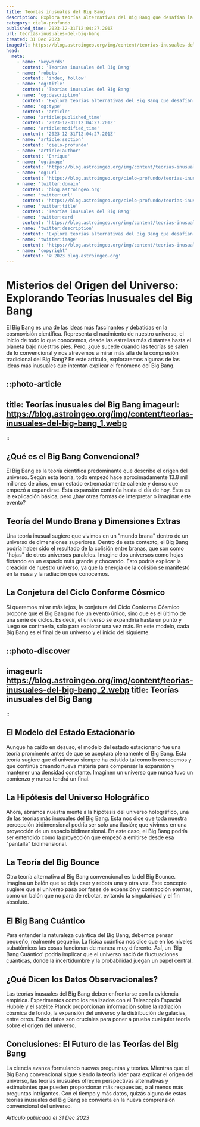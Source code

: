 ```yaml
---
title: Teorías inusuales del Big Bang
description: Explora teorías alternativas del Big Bang que desafían la cosmología convencional y amplían nuestra comprensión del universo.
category: cielo-profundo
published_time: 2023-12-31T12:04:27.201Z
url: teorias-inusuales-del-big-bang
created: 31 Dec 2023
imageUrl: https://blog.astroingeo.org/img/content/teorias-inusuales-del-big-bang_1.webp
head:
  meta:
    - name: 'keywords'
      content: 'Teorías inusuales del Big Bang'
    - name: 'robots'
      content: 'index, follow'
    - name: 'og:title'
      content: 'Teorías inusuales del Big Bang'
    - name: 'og:description'
      content: 'Explora teorías alternativas del Big Bang que desafían la cosmología convencional y amplían nuestra comprensión del universo.'
    - name: 'og:type'
      content: 'article'
    - name: 'article:published_time'
      content: '2023-12-31T12:04:27.201Z'
    - name: 'article:modified_time'
      content: '2023-12-31T12:04:27.201Z'
    - name: 'article:section'
      content: 'cielo-profundo'
    - name: 'article:author'
      content: 'Enrique'
    - name: 'og:image'
      content: 'https://blog.astroingeo.org/img/content/teorias-inusuales-del-big-bang_1.webp'
    - name: 'og:url'
      content: 'https://blog.astroingeo.org/cielo-profundo/teorias-inusuales-del-big-bang'
    - name: 'twitter:domain'
      content: 'blog.astroingeo.org'
    - name: 'twitter:url'
      content: 'https://blog.astroingeo.org/cielo-profundo/teorias-inusuales-del-big-bang'
    - name: 'twitter:title'
      content: 'Teorías inusuales del Big Bang'
    - name: 'twitter:card'
      content: 'https://blog.astroingeo.org/img/content/teorias-inusuales-del-big-bang_1.webp'
    - name: 'twitter:description'
      content: 'Explora teorías alternativas del Big Bang que desafían la cosmología convencional y amplían nuestra comprensión del universo.'
    - name: 'twitter:image'
      content: 'https://blog.astroingeo.org/img/content/teorias-inusuales-del-big-bang_1.webp'
    - name: 'copyright'
      content: '© 2023 blog.astroingeo.org'
---
```

# Misterios del Origen del Universo: Explorando Teorías Inusuales del Big Bang

El Big Bang es una de las ideas más fascinantes y debatidas en la cosmovisión científica. Representa el nacimiento de nuestro universo, el inicio de todo lo que conocemos, desde las estrellas más distantes hasta el planeta bajo nuestros pies. Pero, ¿qué sucede cuando las teorías se salen de lo convencional y nos atrevemos a mirar más allá de la compresión tradicional del Big Bang? En este artículo, exploraremos algunas de las ideas más inusuales que intentan explicar el fenómeno del Big Bang.

::photo-article
---
title: Teorías inusuales del Big Bang
imageurl: https://blog.astroingeo.org/img/content/teorias-inusuales-del-big-bang_1.webp
---
::

## ¿Qué es el Big Bang Convencional?

El Big Bang es la teoría científica predominante que describe el origen del universo. Según esta teoría, todo empezó hace aproximadamente 13.8 mil millones de años, en un estado extremadamente caliente y denso que empezó a expandirse. Esta expansión continúa hasta el día de hoy. Esta es la explicación básica, pero ¿hay otras formas de interpretar o imaginar este evento?

## Teoría del Mundo Brana y Dimensiones Extras

Una teoría inusual sugiere que vivimos en un "mundo brana" dentro de un universo de dimensiones superiores. Dentro de este contexto, el Big Bang podría haber sido el resultado de la colisión entre branas, que son como "hojas" de otros universos paralelos. Imagine dos universos como hojas flotando en un espacio más grande y chocando. Esto podría explicar la creación de nuestro universo, ya que la energía de la colisión se manifestó en la masa y la radiación que conocemos.

## La Conjetura del Ciclo Conforme Cósmico

Si queremos mirar más lejos, la conjetura del Ciclo Conforme Cósmico propone que el Big Bang no fue un evento único, sino que es el último de una serie de ciclos. Es decir, el universo se expandiría hasta un punto y luego se contraería, solo para explotar una vez más. En este modelo, cada Big Bang es el final de un universo y el inicio del siguiente.


::photo-discover
---
imageurl: https://blog.astroingeo.org/img/content/teorias-inusuales-del-big-bang_2.webp
title: Teorías inusuales del Big Bang
---
::

## El Modelo del Estado Estacionario

Aunque ha caído en desuso, el modelo del estado estacionario fue una teoría prominente antes de que se aceptara plenamente el Big Bang. Esta teoría sugiere que el universo siempre ha existido tal como lo conocemos y que continúa creando nueva materia para compensar la expansión y mantener una densidad constante. Imaginen un universo que nunca tuvo un comienzo y nunca tendrá un final.

## La Hipótesis del Universo Holográfico

Ahora, abramos nuestra mente a la hipótesis del universo holográfico, una de las teorías más inusuales del Big Bang. Esta nos dice que toda nuestra percepción tridimensional podría ser solo una ilusión; que vivimos en una proyección de un espacio bidimensional. En este caso, el Big Bang podría ser entendido como la proyección que empezó a emitirse desde esa "pantalla" bidimensional.

## La Teoría del Big Bounce

Otra teoría alternativa al Big Bang convencional es la del Big Bounce. Imagina un balón que se deja caer y rebota una y otra vez. Este concepto sugiere que el universo pasa por fases de expansión y contracción eternas, como un balón que no para de rebotar, evitando la singularidad y el fin absoluto.

## El Big Bang Cuántico

Para entender la naturaleza cuántica del Big Bang, debemos pensar pequeño, realmente pequeño. La física cuántica nos dice que en los niveles subatómicos las cosas funcionan de manera muy diferente. Así, un 'Big Bang Cuántico' podría implicar que el universo nació de fluctuaciones cuánticas, donde la incertidumbre y la probabilidad juegan un papel central.

## ¿Qué Dicen los Datos Observacionales?

Las teorías inusuales del Big Bang deben enfrentarse con la evidencia empírica. Experimentos como los realizados con el Telescopio Espacial Hubble y el satélite Planck proporcionan información sobre la radiación cósmica de fondo, la expansión del universo y la distribución de galaxias, entre otros. Estos datos son cruciales para poner a prueba cualquier teoría sobre el origen del universo.

## Conclusiones: El Futuro de las Teorías del Big Bang

La ciencia avanza formulando nuevas preguntas y teorías. Mientras que el Big Bang convencional sigue siendo la teoría líder para explicar el origen del universo, las teorías inusuales ofrecen perspectivas alternativas y estimulantes que pueden proporcionar más respuestas, o al menos más preguntas intrigantes. Con el tiempo y más datos, quizás alguna de estas teorías inusuales del Big Bang se convierta en la nueva comprensión convencional del universo.

_Artículo publicado el 31 Dec 2023_